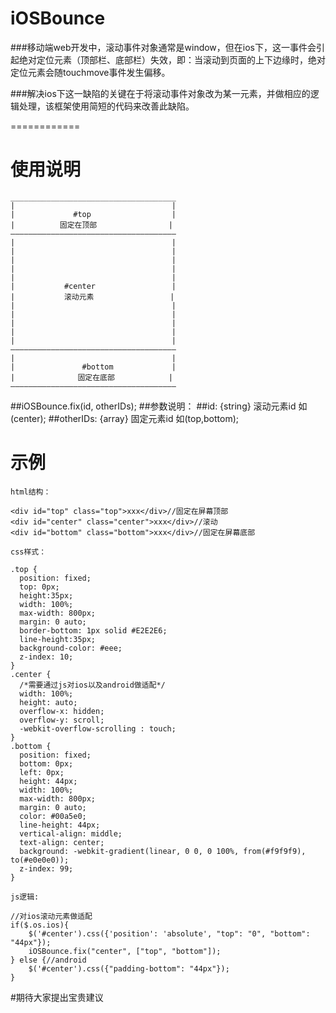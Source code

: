 # iOSBounce

###移动端web开发中，滚动事件对象通常是window，但在ios下，这一事件会引起绝对定位元素（顶部栏、底部栏）失效，即：当滚动到页面的上下边缘时，绝对定位元素会随touchmove事件发生偏移。

###解决ios下这一缺陷的关键在于将滚动事件对象改为某一元素，并做相应的逻辑处理，该框架使用简短的代码来改善此缺陷。

============
# 使用说明
```
_____________________________________
|                                   |
|             #top                  |
|          固定在顶部                |
—————————————————————————————————————
|                                   |
|                                   |
|                                   |
|                                   |
|                                   |
|           #center                 |
|           滚动元素                 |
|                                   |
|                                   |
|                                   |
|                                   |
|                                   |
—————————————————————————————————————
|                                   |
|               #bottom             |
|              固定在底部            |
—————————————————————————————————————
```

##iOSBounce.fix(id, otherIDs);
##参数说明：
##id: {string} 滚动元素id 如(center);
##otherIDs: {array} 固定元素id 如(top,bottom);

# 示例
```
html结构：

<div id="top" class="top">xxx</div>//固定在屏幕顶部
<div id="center" class="center">xxx</div>//滚动
<div id="bottom" class="bottom">xxx</div>//固定在屏幕底部

css样式：

.top {
  position: fixed;
  top: 0px;
  height:35px;
  width: 100%;
  max-width: 800px;
  margin: 0 auto;
  border-bottom: 1px solid #E2E2E6;
  line-height:35px;
  background-color: #eee;
  z-index: 10;
}
.center {
  /*需要通过js对ios以及android做适配*/
  width: 100%;
  height: auto;
  overflow-x: hidden;
  overflow-y: scroll;
  -webkit-overflow-scrolling : touch;
}
.bottom {
  position: fixed;
  bottom: 0px;
  left: 0px;
  height: 44px;
  width: 100%;
  max-width: 800px;
  margin: 0 auto;
  color: #00a5e0;
  line-height: 44px;
  vertical-align: middle;
  text-align: center;
  background: -webkit-gradient(linear, 0 0, 0 100%, from(#f9f9f9), to(#e0e0e0));
  z-index: 99;
}

js逻辑:

//对ios滚动元素做适配
if($.os.ios){
    $('#center').css({'position': 'absolute', "top": "0", "bottom": "44px"});
    iOSBounce.fix("center", ["top", "bottom"]);
} else {//android
    $('#center').css({"padding-bottom": "44px"});
}
```
#期待大家提出宝贵建议

